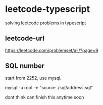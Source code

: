 # leetcode-typescript

solving leetcode problems in typescript

## leetcode-url

<https://leetcode.com/problemset/all/?page=9>

## SQL number

start from 2252, use mysql.

mysql -u root -e "source ./sql/address.sql"

dont think can finish this anytime soon
